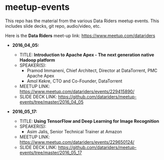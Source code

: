 # meetup-events

This repo has the material from the various Data Riders meetup events.  This includes slide decks, git repo, audio/video, etc.

Here is the **Data Riders** meet-up link:
https://www.meetup.com/datariders


 

- **2016_04_05:**  
  - TITLE:  **Introduction to Apache Apex - The next generation native Hadoop platform**
  - SPEAKER(S):
    - Pramod Immaneni, Chief Architect, Director at DataTorrent, PMC Apache Apex
    - Amol Kekre, CTO and Co-Founder, DataTorrent
  - MEETUP LINK:  https://www.meetup.com/datariders/events/229415890/
  - SLIDE DECK LINK:  https://github.com/datariders/meetup-events/tree/master/2016_04_05


- **2016_05_17:**  
  - TITLE:  **Using TensorFlow and Deep Learning for Image Recognition**
  - SPEAKER(S):
    - Asim Jalis, Senior Technical Trainer at Amazon
  - MEETUP LINK:  https://www.meetup.com/datariders/events/229650124/
  - SLIDE DECK LINK:  https://github.com/datariders/meetup-events/tree/master/2016_05_17
